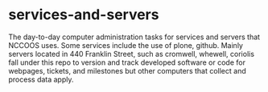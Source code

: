 services-and-servers
====================

The day-to-day computer administration tasks for services and servers that NCCOOS uses.  Some services include the use of plone, github.  Mainly servers located in 440 Franklin Street, such as cromwell, whewell, coriolis fall under this repo to version and track developed software or code for webpages, tickets, and milestones but other computers that collect and process data apply.
